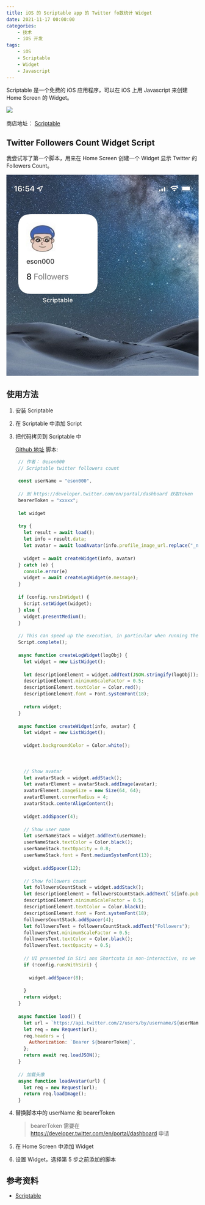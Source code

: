 ```yaml
---
title: iOS 的 Scriptable app 的 Twitter fo数统计 Widget
date: 2021-11-17 00:00:00
categories:
	- 技术
	- iOS 开发
tags:
	- iOS
	- Scriptable
	- Widget
	- Javascript
---
```



Scriptable 是一个免费的 iOS 应用程序，可以在 iOS 上用 Javascript 来创建 Home Screen 的 Widget。

<img src="https://scriptable.app/assets/appicon.png" width="128px"/>

<!-- more -->

商店地址： [Scriptable](https://apps.apple.com/us/app/scriptable/id1405459188)

## Twitter Followers Count Widget Script

我尝试写了第一个脚本，用来在 Home Screen 创建一个 Widget 显示 Twitter 的 Followers Count。

![twitter followers count widget](/asset/twitter-followers-count-ios-scriptable-widget.jpeg)

## 使用方法

1. 安装 Scriptable
2. 在 Scriptable 中添加 Script
3. 把代码拷贝到 Scriptable 中

   [Github 地址](https://github.com/itiwll/scriptable-widget)
   脚本: 
   ```javascript
    // 作者： @eson000
    // Scriptable twitter followers count

    const userName = "eson000",

    // 到 https://developer.twitter.com/en/portal/dashboard 获取token
    bearerToken = "xxxxx";

    let widget

    try {
      let result = await load();
      let info = result.data;
      let avatar = await loadAvatar(info.profile_image_url.replace("_normal", "_bigger"));

      widget = await createWidget(info, avatar)
    } catch (e) {
      console.error(e)
      widget = await createLogWidget(e.message);
    }

    if (config.runsInWidget) {
      Script.setWidget(widget);
    } else {
      widget.presentMedium();
    }

    // This can speed up the execution, in particular when running the script from Shortcuts or using Siri.
    Script.complete();

    async function createLogWidget(logObj) {
      let widget = new ListWidget();

      let descriptionElement = widget.addText(JSON.stringify(logObj));·
      descriptionElement.minimumScaleFactor = 0.5;
      descriptionElement.textColor = Color.red();
      descriptionElement.font = Font.systemFont(18);

      return widget;
    }

    async function createWidget(info, avatar) {
      let widget = new ListWidget();

      widget.backgroundColor = Color.white();



      // Show avatar
      let avatarStack = widget.addStack();
      let avatarElement = avatarStack.addImage(avatar);
      avatarElement.imageSize = new Size(64, 64);
      avatarElement.cornerRadius = 4;
      avatarStack.centerAlignContent();

      widget.addSpacer(4);

      // Show user name
      let userNameStack = widget.addText(userName);
      userNameStack.textColor = Color.black();
      userNameStack.textOpacity = 0.8;
      userNameStack.font = Font.mediumSystemFont(13);

      widget.addSpacer(12);

      // Show followers count
      let followersCountStack = widget.addStack();
      let descriptionElement = followersCountStack.addText(`${info.public_metrics.followers_count}`);
      descriptionElement.minimumScaleFactor = 0.5;
      descriptionElement.textColor = Color.black();
      descriptionElement.font = Font.systemFont(18);
      followersCountStack.addSpacer(4);
      let followersText = followersCountStack.addText("Followers");
      followersText.minimumScaleFactor = 0.5;
      followersText.textColor = Color.black();
      followersText.textOpacity = 0.5;

      // UI presented in Siri ans Shortcuta is non-interactive, so we only show the footer when not running the script from Siri.
      if (!config.runsWithSiri) {

        widget.addSpacer(8);

      }
      return widget;
    }

    async function load() {
      let url = `https://api.twitter.com/2/users/by/username/${userName}?user.fields=public_metrics,profile_image_url`;
      let req = new Request(url);
      req.headers = {
        Authorization: `Bearer ${bearerToken}`,
      };
      return await req.loadJSON();
    }

    // 加载头像
    async function loadAvatar(url) {
      let req = new Request(url);
      return req.loadImage();
    }
   ```

4. 替换脚本中的 userName 和 bearerToken

   > bearerToken 需要在 <https://developer.twitter.com/en/portal/dashboard> 申请

5. 在 Home Screen 中添加 Widget
6. 设置 Widget，选择第 5 步之前添加的脚本

## 参考资料

- [Scriptable](https://scriptable.app)